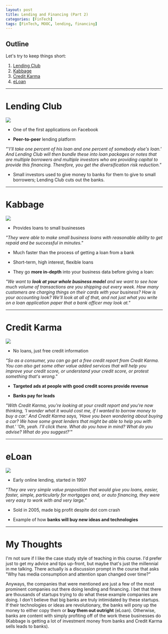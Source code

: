 ```yaml
---
layout: post
title: Lending and Financing (Part 2)
categories: [FinTech]
tags: [FinTech, MOOC, lending, financing]
---
```


## Outline

Let's try to keep things short:

1. [Lending Club](#Lending-Club)
2. [Kabbage](#Kabbage)
3. [Credit Karma](#Credit-Karma)
4. [eLoan](#eLoan)

------
# <a name="Lending-Club">Lending Club</a>

<img class="img-fluid img-adjust mx-auto d-block" src="https://blog.lendingclub.com/wp-content/uploads/2017/05/LC-Logo-Official-min.png" />

* One of the first applications on Facebook

* **Peer-to-peer** lending platform

*"'I'll take one percent of his loan and one percent of somebody else's loan.' And Lending Club will then bundle these into loan packages or notes that are multiple borrowers and multiple investors who are providing capital to provide this financing. Therefore, you get the diversification risk reduction."*

* Small investors used to give money to banks for them to give to small borrowers; Lending Club cuts out the banks.

------
# <a name="Kabbage">Kabbage</a>

<img class="img-fluid img-adjust mx-auto d-block" src="https://pbs.twimg.com/profile_images/798983830552084480/QdpJpFOt_400x400.jpg">

* Provides loans to small businesses

*"They were able to make small business loans with reasonable ability to get repaid and be successful in minutes."*

* Much faster than the process of getting a loan from a bank

* Short-term, high interest, flexible loans

* They go **more in-depth** into your business data before giving a loan:

*"We want to **look at your whole business model** and we want to see how much volume of transactions are you shipping out every week. How many customers are charging things on their cards with your business? How is your accounting look? We'll look at all of that, and not just what you write on a loan application paper that a bank officer may look at."*

------
# <a name="Credit-Karma">Credit Karma</a>

<img class="img-fluid img-adjust mx-auto d-block" src="https://creditkarmacdn-a.akamaihd.net/res/images/app_icon_2x_upswing.png">

* No loans, just free credit information

*"So as a consumer, you can go get a free credit report from Credit Karma. You can also get some other value added services that will help you improve your credit score, or understand your credit score, or protest something that's wrong."*

* **Targeted ads at people with good credit scores provide revenue**

* **Banks pay for leads**

*"With Credit Karma, you're looking at your credit report and you're now thinking, 'I wonder what it would cost me, if I wanted to borrow money to buy a car.' And Credit Karma says, 'Have you been wondering about buying a car? We have some great lenders that might be able to help you with that.' 'Oh, yeah. I'll click there. What do you have in mind? What do you advise? What do you suggest?'"*

------
# <a name="eLoan">eLoan</a>

<img class="img-fluid img-adjust mx-auto d-block" src="https://www.eloan.com/assets/images/ELOAN-LGO-Unbranded-WHT.jpg">

* Early online lending, started in 1997

*"They are very simple value proposition that would give you loans, easier, faster, simple, particularly for mortgages and, or auto financing, they were very easy to work with and very large."*

* Sold in 2005, made big profit despite dot com crash

* Example of how **banks will buy new ideas and technologies**

------
# My Thoughts

I'm not sure if I like the case study style of teaching in this course. I'd prefer just to get my advice and tips up-front, but maybe that's just the millennial in me talking. There actually is a discussion prompt in the course that asks "Why has media consumption and attention span changed over time?"

Anyways, the companies that were mentioned are just a few of the most prominent companies out there doing lending and financing. I bet that there are thousands of startups trying to do what these example companies are doing. I don't believe that big banks are truly intimidated by these startups. If their technologies or ideas are revolutionary, the banks will pony up the money to either copy them or **buy them out outright** (eLoan). Otherwise, banks are content with simply profiting off of the work these businesses do (Kabbage is getting a lot of investment money from banks and Credit Karma sells leads to banks).
